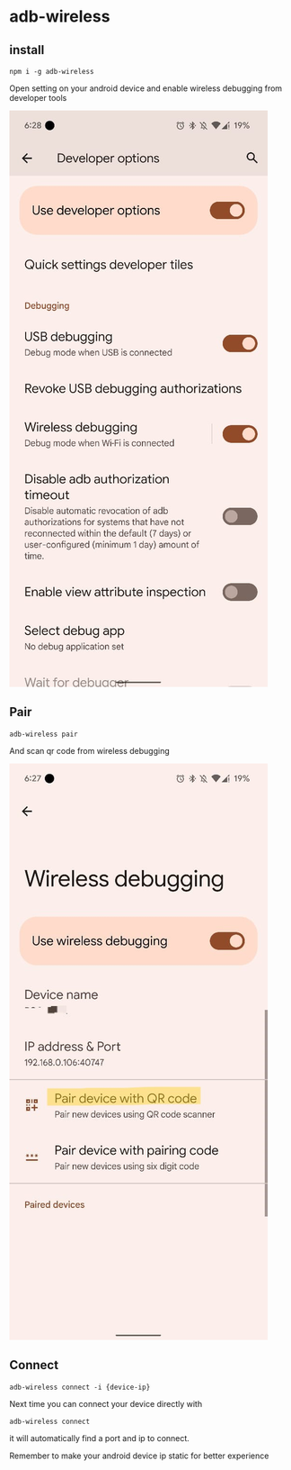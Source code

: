 # adb-wireless

## **install**

```
npm i -g adb-wireless
```

Open setting on your android device and enable wireless debugging from developer tools

![alt text](https://github.com/sanketkheni01/adb-wireless/blob/master/images/developer_settings.jpg?raw=true)

## Pair

```
adb-wireless pair
```

And scan qr code from wireless debugging

![alt text](https://github.com/sanketkheni01/adb-wireless/blob/master/images/wireless%20debugging.jpg?raw=true)

## Connect

```
adb-wireless connect -i {device-ip}
```

Next time you can connect your device directly with

```
adb-wireless connect
```

it will automatically find a port and ip to connect.

Remember to make your android device ip static for better experience
